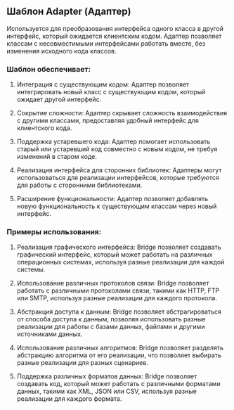 ## Шаблон Adapter (Адаптер)

Используется для преобразования интерфейса одного класса в другой интерфейс, который ожидается клиентским кодом. Адаптер позволяет классам с несовместимыми интерфейсами работать вместе, без изменения исходного кода классов.

### Шаблон обеспечивает:
1. Интеграция с существующим кодом: Адаптер позволяет интегрировать новый класс с существующим кодом, который ожидает другой интерфейс.

2. Сокрытие сложности: Адаптер скрывает сложность взаимодействия с другими классами, предоставляя удобный интерфейс для клиентского кода.

3. Поддержка устаревшего кода: Адаптер помогает использовать старый или устаревший код совместно с новым кодом, не требуя изменений в старом коде.

4. Реализация интерфейса для сторонних библиотек: Адаптеры могут использоваться для реализации интерфейсов, которые требуются для работы с сторонними библиотеками.

5. Расширение функциональности: Адаптер позволяет добавлять новую функциональность к существующим классам через новый интерфейс.

### Примеры использования:
1. Реализация графического интерфейса: Bridge позволяет создавать графический интерфейс, который может работать на различных операционных системах, используя разные реализации для каждой системы.

2. Использование различных протоколов связи: Bridge позволяет работать с различными протоколами связи, такими как HTTP, FTP или SMTP, используя разные реализации для каждого протокола.

3. Абстракция доступа к данным: Bridge позволяет абстрагироваться от способа доступа к данным, позволяя использовать разные реализации для работы с базами данных, файлами и другими источниками данных.

4. Использование различных алгоритмов: Bridge позволяет разделять абстракцию алгоритма от его реализации, что позволяет выбирать разные реализации для разных сценариев.

5. Поддержка различных форматов данных: Bridge позволяет создавать код, который может работать с различными форматами данных, такими как XML, JSON или CSV, используя разные реализации для каждого формата.